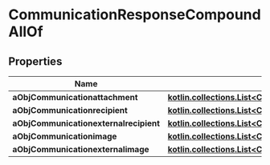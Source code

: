 
# CommunicationResponseCompoundAllOf

## Properties
Name | Type | Description | Notes
------------ | ------------- | ------------- | -------------
**aObjCommunicationattachment** | [**kotlin.collections.List&lt;CommunicationattachmentMinusResponseCompound&gt;**](CommunicationattachmentMinusResponseCompound.md) |  | 
**aObjCommunicationrecipient** | [**kotlin.collections.List&lt;CommunicationrecipientMinusResponseCompound&gt;**](CommunicationrecipientMinusResponseCompound.md) |  | 
**aObjCommunicationexternalrecipient** | [**kotlin.collections.List&lt;CommunicationexternalrecipientMinusResponseCompound&gt;**](CommunicationexternalrecipientMinusResponseCompound.md) |  | 
**aObjCommunicationimage** | [**kotlin.collections.List&lt;CommunicationimageMinusResponseCompound&gt;**](CommunicationimageMinusResponseCompound.md) |  | 
**aObjCommunicationexternalimage** | [**kotlin.collections.List&lt;CommunicationexternalimageMinusResponseCompound&gt;**](CommunicationexternalimageMinusResponseCompound.md) |  | 



